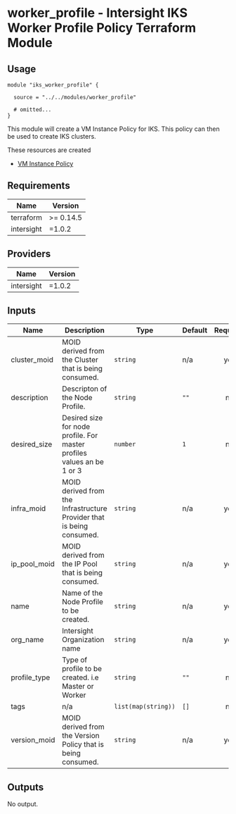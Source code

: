 # worker_profile - Intersight IKS Worker Profile Policy Terraform Module

## Usage

```hcl
module "iks_worker_profile" {

  source = "../../modules/worker_profile"

  # omitted...
}
```

This module will create a VM Instance Policy for IKS.  This policy can then be used to create IKS clusters.


These resources are created
* [VM Instance Policy](https://registry.terraform.io/providers/CiscoDevNet/intersight/latest/docs/resources/kubernetes_virtual_machine_instance_type)



<!-- BEGINNING OF PRE-COMMIT-TERRAFORM DOCS HOOK -->
## Requirements

| Name | Version |
|------|---------|
| terraform | >= 0.14.5 |
| intersight | =1.0.2 |

## Providers

| Name | Version |
|------|---------|
| intersight | =1.0.2 |

## Inputs

| Name | Description | Type | Default | Required |
|------|-------------|------|---------|:--------:|
| cluster\_moid | MOID derived from the Cluster that is being consumed. | `string` | n/a | yes |
| description | Descripton of the Node Profile. | `string` | `""` | no |
| desired\_size | Desired size for node profile.  For master profiles values an be 1 or 3 | `number` | `1` | no |
| infra\_moid | MOID derived from the Infrastructure Provider that is being consumed. | `string` | n/a | yes |
| ip\_pool\_moid | MOID derived from the IP Pool that is being consumed. | `string` | n/a | yes |
| name | Name of the Node Profile to be created. | `string` | n/a | yes |
| org\_name | Intersight Organization name | `string` | n/a | yes |
| profile\_type | Type of profile to be created. i.e Master or Worker | `string` | `""` | no |
| tags | n/a | `list(map(string))` | `[]` | no |
| version\_moid | MOID derived from the Version Policy that is being consumed. | `string` | n/a | yes |

## Outputs

No output.

<!-- END OF PRE-COMMIT-TERRAFORM DOCS HOOK -->